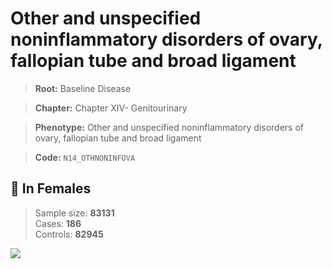 # Other and unspecified noninflammatory disorders of ovary, fallopian tube and broad ligament

> **Root:** Baseline Disease  

> **Chapter:** Chapter XIV- Genitourinary  

> **Phenotype:** Other and unspecified noninflammatory disorders of ovary, fallopian tube and broad ligament  

> **Code:** `N14_OTHNONINFOVA`

## 👩 In Females  
> Sample size: **83131**  
> Cases: **186**  
> Controls: **82945**
<img src="/Disease/Figures/ALL/Baseline/N14_OTHNONINFOVA.png"/>
<CsvTable src="/public/Disease/Data/ALL/Baseline/LG_N14_OTHNONINFOVA.csv" label="🔍 View full results" />
